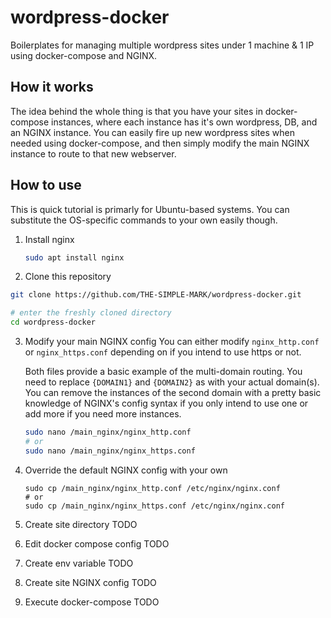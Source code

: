 # wordpress-docker
Boilerplates for managing multiple wordpress sites under 1 machine & 1 IP using docker-compose and NGINX.

## How it works

The idea behind the whole thing is that you have your sites in docker-compose instances, where each instance has
it's own wordpress, DB, and an NGINX instance. You can easily fire up new wordpress sites when needed using
docker-compose, and then simply modify the main NGINX instance to route to that new webserver.

## How to use
This is quick tutorial is primarly for Ubuntu-based systems. You can substitute the OS-specific commands to your own easily though.

1. Install nginx
   
   ```bash
   sudo apt install nginx
   ```
2. Clone this repository
  
  ```bash
  git clone https://github.com/THE-SIMPLE-MARK/wordpress-docker.git
  
  # enter the freshly cloned directory
  cd wordpress-docker
  ```
3. Modify your main NGINX config
   You can either modify `nginx_http.conf` or `nginx_https.conf` depending on if you intend to use https or not.
   
   Both files provide a basic example of the multi-domain routing. You need to replace `{DOMAIN1}` and `{DOMAIN2}` as with your actual domain(s).
   You can remove the instances of the second domain with a pretty basic knowledge of NGINX's config syntax if you only intend to use one or add more if you need more instances.
   
   ```bash
   sudo nano /main_nginx/nginx_http.conf
   # or
   sudo nano /main_nginx/nginx_https.conf
   ```
4. Override the default NGINX config with your own
   
   ```
   sudo cp /main_nginx/nginx_http.conf /etc/nginx/nginx.conf
   # or
   sudo cp /main_nginx/nginx_https.conf /etc/nginx/nginx.conf
   ```
5. Create site directory
   TODO
6. Edit docker compose config
   TODO
7. Create env variable
   TODO
8. Create site NGINX config
   TODO
9. Execute docker-compose
   TODO
